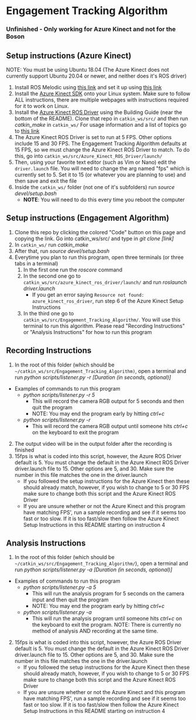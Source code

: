 # Engagement Tracking Algorithm
### Unfinished - Only working for Azure Kinect and not for the Boson
## Setup instructions (Azure Kinect)
NOTE: You must be using Ubuntu 18.04 (The Azure Kinect does not currently support Ubuntu 20.04 or newer, and neither does it's ROS driver)
1. Install ROS Melodic using [this link](https://wiki.ros.org/melodic/Installation/Ubuntu) and set it up using [this link](https://wiki.ros.org/ROS/Tutorials/InstallingandConfiguringROSEnvironment)
2. Install the [Azure Kinect SDK](https://docs.microsoft.com/en-us/azure/kinect-dk/sensor-sdk-download) onto your Linux system. Make sure to follow ALL instructions, there are multiple webpages with instructions required for it to work on Linux.
3. Install the [Azure Kinect ROS Driver](https://github.com/microsoft/Azure_Kinect_ROS_Driver) using the Building Guide (near the bottom of the README). Clone that repo in `catkin_ws/src/` and then run *catkin_make* in `catkin_ws/` For usage information and a list of topics go to [this link](https://github.com/microsoft/Azure_Kinect_ROS_Driver/blob/melodic/docs/usage.md)
4. The Azure Kinect ROS Driver is set to run at 5 FPS. Other options include 15 and 30 FPS. The Engagement Tracking Algorithm defaults at 15 FPS, so we must change the Azure Kinect ROS Driver to match. To do this, go into `catkin_ws/src/Azure_Kinect_ROS_Driver/launch/`
5. Then, using your favorite text editor (such as Vim or Nano) edit the `driver.launch` file. You will need to change the arg named "fps" which is currently set to 5. Set it to 15 (or whatever you are planning to use) and then save and exit the file
6. Inside the `catkin_ws/` folder (not one of it's subfolders) run *source devel/setup.bash*
    - **NOTE**: You will need to do this every time you reboot the computer

## Setup instructions (Engagement Algorithm)
1. Clone this repo by clicking the colored "Code" button on this page and copying the link. Go into catkin_ws/src/ and type in *git clone \[link\]*
2. In `catkin_ws/` run *catkin_make*
3. After that, run *source devel/setup.bash*
4. Everytime you plan to run this program, open three terminals (or three tabs in a terminal)
    1. In the first one run the *roscore* command
    2. In the second one go to `catkin_ws/src/azure_kinect_ros_driver/launch/` and run *roslaunch driver.launch*
        - If you get an error saying `Resource not found: azure_kinect_ros_driver`, run step 6 of the Azure Kinect Setup Instructions
    3. In the third one go to `catkin_ws/src/Engagement_Tracking_Algorithm/`. You will use this terminal to run this algorithm. Please read "Recording Instructions" or "Analysis Instructions" for how to run this program

## Recording Instructions
1. In the root of this folder (which should be `~/catkin_ws/src/Engagement_Tracking_Algorithm)`, open a terminal and run *python scripts/listener.py -r \[Duration (in seconds, optional)\]*
- Examples of commands to run this program
    - *python scripts/listener.py -r 5*
        - This will record the camera RGB output for 5 seconds and then quit the program
        - NOTE: You may end the program early by hitting *ctrl+c*
    - *python scripts/listener.py -r*
        - This will record the camera RGB output until someone hits *ctrl+c* on the keyboard to exit the program
2. The output video will be in the output folder after the recording is finished
3. 15fps is what is coded into this script, however, the Azure ROS Driver default is 5. You must change the default in the Azure Kinect ROS Driver driver.launch file to 15. Other options are 5, and 30. Make sure the number in this file matches the one in the driver.launch
    - If you followed the setup instructions for the Azure Kinect then these should already match, however, if you wish to change to 5 or 30 FPS make sure to change both this script and the Azure Kinect ROS Driver
    - If you are unsure whether or not the Azure Kinect and this program have matching FPS', run a sample recording and see if it seems too fast or too slow. If it is too fast/slow then follow the Azure Kinect Setup Instructions in this README starting on instruction 4

## Analysis Instructions
1. In the root of this folder (which should be `~/catkin_ws/src/Engagement_Tracking_Algorithm/`), open a terminal and run *python scripts/listener.py -a \[Duration (in seconds, optional)\]*
- Examples of commands to run this program
    - *python scripts/listener.py -a 5*
        - This will run the analysis program for 5 seconds on the camera input and then quit the program
        - NOTE: You may end the program early by hitting *ctrl+c*
    - *python scripts/listener.py -a*
        - This will run the analysis program until someone hits *ctrl+c* on the keyboard to exit the program.
NOTE: There is currently no method of analysis AND recording at the same time.
2. 15fps is what is coded into this script, however, the Azure ROS Driver default is 5. You must change the default in the Azure Kinect ROS Driver driver.launch file to 15. Other options are 5, and 30. Make sure the number in this file matches the one in the driver.launch
    - If you followed the setup instructions for the Azure Kinect then these should already match, however, if you wish to change to 5 or 30 FPS make sure to change both this script and the Azure Kinect ROS Driver
    - If you are unsure whether or not the Azure Kinect and this program have matching FPS', run a sample recording and see if it seems too fast or too slow. If it is too fast/slow then follow the Azure Kinect Setup Instructions in this README starting on instruction 4
